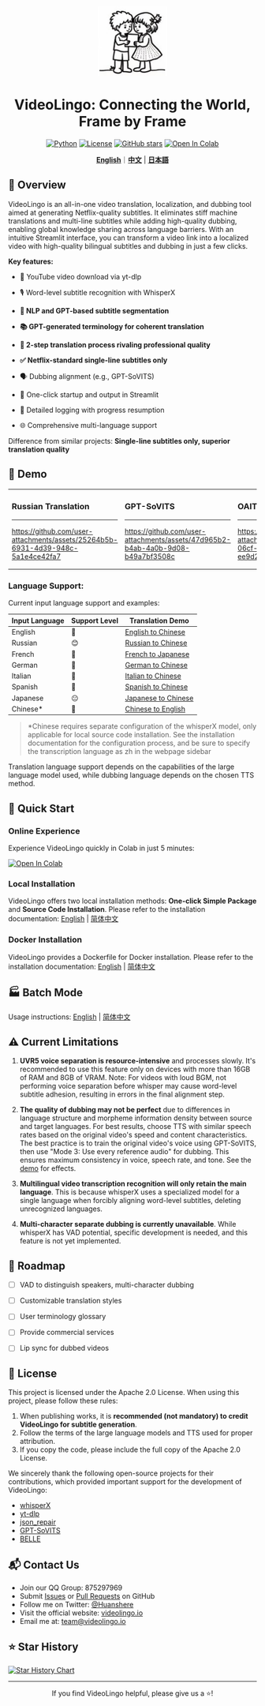 <div align="center">

<img src="/docs/logo.png" alt="VideoLingo Logo" height="140">

# VideoLingo: Connecting the World, Frame by Frame
<p align="center">
  <a href="https://www.python.org" target="_blank"><img src="https://img.shields.io/badge/Python-3.10-blue.svg" alt="Python"></a>
  <a href="https://github.com/Huanshere/VideoLingo/blob/main/LICENSE" target="_blank"><img src="https://img.shields.io/github/license/Huanshere/VideoLingo.svg" alt="License"></a>
  <a href="https://github.com/Huanshere/VideoLingo/stargazers" target="_blank"><img src="https://img.shields.io/github/stars/Huanshere/VideoLingo.svg" alt="GitHub stars"></a>
  <a href="https://colab.research.google.com/github/Huanshere/VideoLingo/blob/main/VideoLingo_colab.ipynb" target="_blank"><img src="https://colab.research.google.com/assets/colab-badge.svg" alt="Open In Colab"></a>
</p>

[**English**](/README.md)｜[**中文**](/i18n/README.zh.md) | [**日本語**](/i18n/README.ja.md)


</div>

## 🌟 Overview

VideoLingo is an all-in-one video translation, localization, and dubbing tool aimed at generating Netflix-quality subtitles. It eliminates stiff machine translations and multi-line subtitles while adding high-quality dubbing, enabling global knowledge sharing across language barriers. With an intuitive Streamlit interface, you can transform a video link into a localized video with high-quality bilingual subtitles and dubbing in just a few clicks.

**Key features:**
- 🎥 YouTube video download via yt-dlp

- 🎙️ Word-level subtitle recognition with WhisperX

- **📝 NLP and GPT-based subtitle segmentation**

- **📚 GPT-generated terminology for coherent translation**

- **🔄 2-step translation process rivaling professional quality**

- **✅ Netflix-standard single-line subtitles only**

- 🗣️ Dubbing alignment (e.g., GPT-SoVITS)

- 🚀 One-click startup and output in Streamlit

- 📝 Detailed logging with progress resumption

- 🌐 Comprehensive multi-language support


Difference from similar projects: **Single-line subtitles only, superior translation quality**

## 🎥 Demo

<table>
<tr>
<td width="33%">

### Russian Translation
---
https://github.com/user-attachments/assets/25264b5b-6931-4d39-948c-5a1e4ce42fa7

</td>
<td width="33%">

### GPT-SoVITS
---
https://github.com/user-attachments/assets/47d965b2-b4ab-4a0b-9d08-b49a7bf3508c

</td>
<td width="33%">

### OAITTS
---
https://github.com/user-attachments/assets/85c64f8c-06cf-4af9-b153-ee9d2897b768

</td>
</tr>
</table>

### Language Support:

Current input language support and examples:

| Input Language | Support Level | Translation Demo |
|----------------|---------------|-------------------|
| English | 🤩 | [English to Chinese](https://github.com/user-attachments/assets/127373bb-c152-4b7a-8d9d-e586b2c62b4b) |
| Russian | 😊 | [Russian to Chinese](https://github.com/user-attachments/assets/25264b5b-6931-4d39-948c-5a1e4ce42fa7) |
| French | 🤩 | [French to Japanese](https://github.com/user-attachments/assets/3ce068c7-9854-4c72-ae77-f2484c7c6630) |
| German | 🤩 | [German to Chinese](https://github.com/user-attachments/assets/07cb9d21-069e-4725-871d-c4d9701287a3) |
| Italian | 🤩 | [Italian to Chinese](https://github.com/user-attachments/assets/f1f893eb-dad3-4460-aaf6-10cac999195e) |
| Spanish | 🤩 | [Spanish to Chinese](https://github.com/user-attachments/assets/c1d28f1c-83d2-4f13-a1a1-859bd6cc3553) |
| Japanese | 😐 | [Japanese to Chinese](https://github.com/user-attachments/assets/856c3398-2da3-4e25-9c36-27ca2d1f68c2) |
| Chinese* | 🤩 | [Chinese to English](https://github.com/user-attachments/assets/48f746fe-96ff-47fd-bd23-59e9202b495c) |
> *Chinese requires separate configuration of the whisperX model, only applicable for local source code installation. See the installation documentation for the configuration process, and be sure to specify the transcription language as zh in the webpage sidebar

Translation language support depends on the capabilities of the large language model used, while dubbing language depends on the chosen TTS method.

## 🚀 Quick Start

### Online Experience

Experience VideoLingo quickly in Colab in just 5 minutes:

[![Open In Colab](https://colab.research.google.com/assets/colab-badge.svg)](https://colab.research.google.com/github/Huanshere/VideoLingo/blob/main/VideoLingo_colab.ipynb)

### Local Installation

VideoLingo offers two local installation methods: **One-click Simple Package** and **Source Code Installation**. Please refer to the installation documentation: [English](/docs/pages/docs/start.en-US.md) | [简体中文](/docs/pages/docs/start.zh-CN.md)


### Docker Installation

VideoLingo provides a Dockerfile for Docker installation. Please refer to the installation documentation: [English](/docs/pages/docs/docker.en-US.md) | [简体中文](/docs/pages/docs/docker.zh-CN.md)

## 🏭 Batch Mode

Usage instructions: [English](/batch/README.md) | [简体中文](/batch/README.zh.md)

## ⚠️ Current Limitations

1. **UVR5 voice separation is resource-intensive** and processes slowly. It's recommended to use this feature only on devices with more than 16GB of RAM and 8GB of VRAM. Note: For videos with loud BGM, not performing voice separation before whisper may cause word-level subtitle adhesion, resulting in errors in the final alignment step.

2. **The quality of dubbing may not be perfect** due to differences in language structure and morpheme information density between source and target languages. For best results, choose TTS with similar speech rates based on the original video's speed and content characteristics. The best practice is to train the original video's voice using GPT-SoVITS, then use "Mode 3: Use every reference audio" for dubbing. This ensures maximum consistency in voice, speech rate, and tone. See the [demo](https://www.bilibili.com/video/BV1mt1QYyERR/?share_source=copy_web&vd_source=fa92558c28cd668d33dabaddb17e2f9e) for effects.

3. **Multilingual video transcription recognition will only retain the main language**. This is because whisperX uses a specialized model for a single language when forcibly aligning word-level subtitles, deleting unrecognized languages.

4. **Multi-character separate dubbing is currently unavailable**. While whisperX has VAD potential, specific development is needed, and this feature is not yet implemented.

## 🚗 Roadmap

- [ ] VAD to distinguish speakers, multi-character dubbing
- [ ] Customizable translation styles
- [ ] User terminology glossary
- [ ] Provide commercial services
- [ ] Lip sync for dubbed videos


## 📄 License

This project is licensed under the Apache 2.0 License. When using this project, please follow these rules:

1. When publishing works, it is **recommended (not mandatory) to credit VideoLingo for subtitle generation**.
2. Follow the terms of the large language models and TTS used for proper attribution.
3. If you copy the code, please include the full copy of the Apache 2.0 License.

We sincerely thank the following open-source projects for their contributions, which provided important support for the development of VideoLingo:

- [whisperX](https://github.com/m-bain/whisperX)
- [yt-dlp](https://github.com/yt-dlp/yt-dlp)
- [json_repair](https://github.com/mangiucugna/json_repair)
- [GPT-SoVITS](https://github.com/RVC-Boss/GPT-SoVITS)
- [BELLE](https://github.com/LianjiaTech/BELLE)

## 📬 Contact Us

- Join our QQ Group: 875297969
- Submit [Issues](https://github.com/Huanshere/VideoLingo/issues) or [Pull Requests](https://github.com/Huanshere/VideoLingo/pulls) on GitHub
- Follow me on Twitter: [@Huanshere](https://twitter.com/Huanshere)
- Visit the official website: [videolingo.io](https://videolingo.io)
- Email me at: team@videolingo.io

## ⭐ Star History

[![Star History Chart](https://api.star-history.com/svg?repos=Huanshere/VideoLingo&type=Timeline)](https://star-history.com/#Huanshere/VideoLingo&Timeline)

---

<p align="center">If you find VideoLingo helpful, please give us a ⭐️!</p>